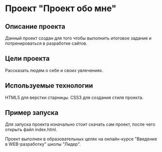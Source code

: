 
# Проект "Проект обо мне"

## Описание проекта
Данный проект создан для того чтобы выполнить итоговое задание и потренироваться в разработке сайтов.

## Цели проекта
Рассказать людям о себе и своих увлечениях.

## Используемые технологии
HTML5 для верстки старницы.
CSS3 для создания стиля проекта.


## Пример запуска
Для запуска проекта изначально стоит скачать сам проект, после чего открыть файл index.html.


Проект выполнен в образовательных целях на онлайн-курсе "Введение в WEB-разработку" школы "Лидер".
